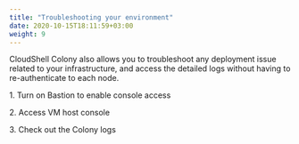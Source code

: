 ```yaml
---
title: "Troubleshooting your environment"
date: 2020-10-15T18:11:59+03:00
weight: 9
---
```

CloudShell Colony also allows you to troubleshoot any deployment issue related to your infrastructure, and access the detailed logs without having to re-authenticate to each node.

1\. Turn on Bastion to enable console access

2\. Access VM host console

3\. Check out the Colony logs
